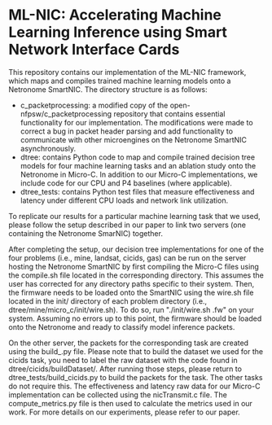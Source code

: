 # ML-NIC: Accelerating Machine Learning Inference using Smart Network Interface Cards
This repository contains our implementation of the ML-NIC framework, which maps and compiles trained machine learning models onto a Netronome SmartNIC.
The directory structure is as follows:
  - c_packetprocessing: a modified copy of the open-nfpsw/c_packetprocessing repository that contains essential functionality for our implementation. The modifications were made to correct a bug in packet header parsing and add functionality to communicate with other microengines on the Netronome SmartNIC asynchronously. 
  - dtree: contains Python code to map and compile trained decision tree models for four machine learning tasks and an ablation study onto the Netronome in Micro-C. In addition to our Micro-C implementations, we include code for our CPU and P4 baselines (where applicable). 
  - dtree_tests: contains Python test files that measure effectiveness and latency under different CPU loads and network link utilization. 

To replicate our results for a particular machine learning task that we used, please follow the setup described in our paper to link two servers (one containing the Netronome SmarNIC) together.

After completing the setup, our decision tree implementations for one of the four problems (i.e., mine, landsat, cicids, gas) can be run on the server hosting the Netronome SmartNIC by first compiling the Micro-C files using the compile.sh file located in the corresponding directory. This assumes the user has corrected for any directory paths specific to their system. Then, the firmware needs to be loaded onto the SmartNIC using the wire.sh file located in the init/ directory of each problem directory (i.e., dtree/mine/micro_c/init/wire.sh). To do so, run "./init/wire.sh <filename>.fw" on your system. Assuming no errors up to this point, the firmware should be loaded onto the Netronome and ready to classify model inference packets. 

On the other server, the packets for the corresponding task are created using the build_<task>.py file. Please note that to build the dataset we used for the cicids task, you need to label the raw dataset with the code found in dtree/cicids/buildDataset/. After running those steps, please return to dtree_tests/build_cicids.py to build the packets for the task. The other tasks do not require this. The effectiveness and latency raw data for our Micro-C implementation can be collected using the nicTransmit.c file. The compute_metrics.py file is then used to calculate the metrics used in our work. For more details on our experiments, please refer to our paper. 


